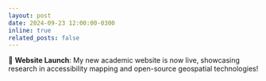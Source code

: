 ```yaml
---
layout: post
date: 2024-09-23 12:00:00-0300
inline: true
related_posts: false
---
```


🎉 **Website Launch**: My new academic website is now live, showcasing research in accessibility mapping and open-source geospatial technologies!
